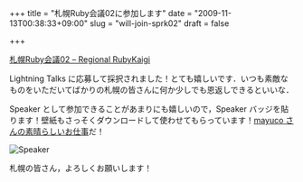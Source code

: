 +++
title = "札幌Ruby会議02に参加します"
date = "2009-11-13T00:38:33+09:00"
slug = "will-join-sprk02"
draft = false

+++

<p><a href="http://regional.rubykaigi.org/sapporo02" title="札幌Ruby会議02 - Regional RubyKaigi">札幌Ruby会議02 &#8211; Regional RubyKaigi</a></p>
<p>Lightning Talks に応募して採択されました！とても嬉しいです．いつも素敵なものをいただいてばかりの札幌の皆さんに何か少しでも恩返しできるといいな．</p>
<p>Speaker として参加できることがあまりにも嬉しいので，Speaker バッジを貼ります！壁紙もさっそくダウンロードして使わせてもらっています！<a href="http://inside.cocooooooon.com/2009/11/11/index.html" title="かべ紙とバッジ。">mayuco さんの素晴らしいお仕事</a>だ！</p>
<p><img src="http://ruby-sapporo.org/sappororubykaigi02/speaker.gif" alt="Speaker" /></p>
<p>札幌の皆さん，よろしくお願いします！</p>
